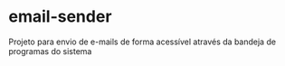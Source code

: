 # email-sender
 Projeto para envio de e-mails de forma acessível através da bandeja de programas do sistema
